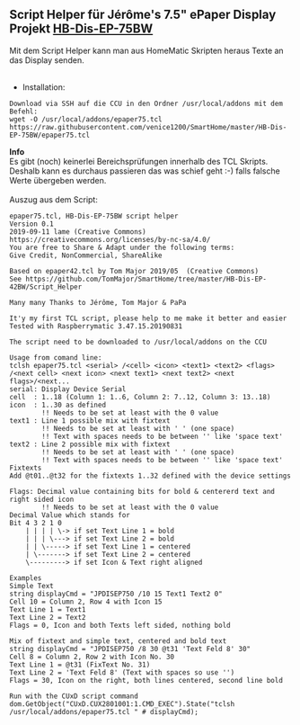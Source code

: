 ## Script Helper für Jérôme's 7.5" ePaper Display Projekt [HB-Dis-EP-75BW](https://github.com/jp112sdl/HB-Dis-EP-75BW)

Mit dem Script Helper kann man aus HomeMatic Skripten heraus Texte an das Display senden.<br>
<br>
- Installation:
```
Download via SSH auf die CCU in den Ordner /usr/local/addons mit dem Befehl:
wget -O /usr/local/addons/epaper75.tcl https://raw.githubusercontent.com/venice1200/SmartHome/master/HB-Dis-EP-75BW/epaper75.tcl  
```
**Info**<br>
Es gibt (noch) keinerlei Bereichsprüfungen innerhalb des TCL Skripts.<br>
Deshalb kann es durchaus passieren das was schief geht :-) falls falsche Werte übergeben werden.<br>
<br>
Auszug aus dem Script:<br>
```
epaper75.tcl, HB-Dis-EP-75BW script helper 
Version 0.1
2019-09-11 lame (Creative Commons)
https://creativecommons.org/licenses/by-nc-sa/4.0/
You are free to Share & Adapt under the following terms:
Give Credit, NonCommercial, ShareAlike

Based on epaper42.tcl by Tom Major 2019/05  (Creative Commons)
See https://github.com/TomMajor/SmartHome/tree/master/HB-Dis-EP-42BW/Script_Helper

Many many Thanks to Jérôme, Tom Major & PaPa

It'y my first TCL script, please help to me make it better and easier
Tested with Raspberrymatic 3.47.15.20190831

The script need to be downloaded to /usr/local/addons on the CCU

Usage from comand line:
tclsh epaper75.tcl <serial> /<cell> <icon> <text1> <text2> <flags> /<next cell> <next icon> <next text1> <next text2> <next flags>/<next...
serial: Display Device Serial
cell  : 1..18 (Column 1: 1..6, Column 2: 7..12, Column 3: 13..18)
icon  : 1..30 as defined 
        !! Needs to be set at least with the 0 value  
text1 : Line 1 possible mix with fixtext
        !! Needs to be set at least with ' ' (one space)
        !! Text with spaces needs to be between '' like 'space text'
text2 : Line 2 possible mix with fixtext
        !! Needs to be set at least with ' ' (one space)
        !! Text with spaces needs to be between '' like 'space text'
Fixtexts
Add @t01..@t32 for the fixtexts 1..32 defined with the device settings

Flags: Decimal value containing bits for bold & centererd text and right sided icon
        !! Needs to be set at least with the 0 value
Decimal Value which stands for
Bit 4 3 2 1 0
    | | | | \-> if set Text Line 1 = bold
    | | | \---> if set Text Line 2 = bold 
    | | \-----> if set Text Line 1 = centered
    | \-------> if set Text Line 2 = centered
    \---------> if set Icon & Text right aligned

Examples
Simple Text
string displayCmd = "JPDISEP750 /10 15 Text1 Text2 0"
Cell 10 = Column 2, Row 4 with Icon 15
Text Line 1 = Text1
Text Line 2 = Text2
Flags = 0, Icon and both Texts left sided, nothing bold
 
Mix of fixtext and simple text, centered and bold text
string displayCmd = "JPDISEP750 /8 30 @t31 'Text Feld 8' 30"
Cell 8 = Column 2, Row 2 with Icon No. 30
Text Line 1 = @t31 (FixText No. 31) 
Text Line 2 = 'Text Feld 8' (Text with spaces so use '')
Flags = 30, Icon on the right, both lines centered, second line bold

Run with the CUxD script command
dom.GetObject("CUxD.CUX2801001:1.CMD_EXEC").State("tclsh /usr/local/addons/epaper75.tcl " # displayCmd);
```
